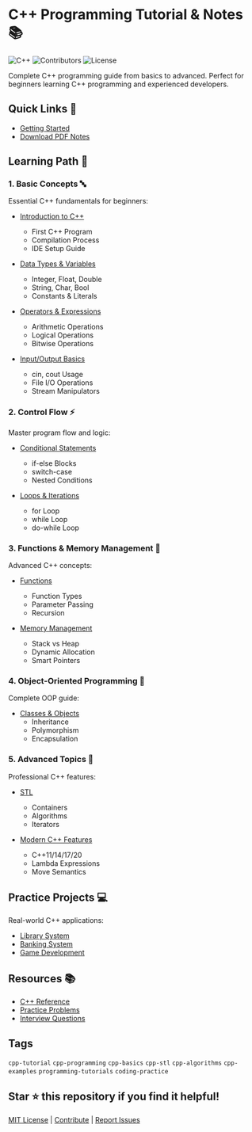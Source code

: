 # C++ Programming Tutorial & Notes 📚 

![C++](https://img.shields.io/badge/C%2B%2B-00599C?style=flat&logo=c%2B%2B&logoColor=white)
![Contributors](https://img.shields.io/github/contributors/Sidharth-max/C-Notes)
![License](https://img.shields.io/github/license/Sidharth-max/C-Notes)

Complete C++ programming guide from basics to advanced. Perfect for beginners learning C++ programming and experienced developers.

## Quick Links 🔗
- [Getting Started](#basic-concepts)
- [Download PDF Notes](./Notes.md)

## Learning Path 🎯

### 1. Basic Concepts 🔤
Essential C++ fundamentals for beginners:

- [Introduction to C++](basic.c++) 
  - First C++ Program
  - Compilation Process
  - IDE Setup Guide

- [Data Types & Variables](datatype.c++) 
  - Integer, Float, Double
  - String, Char, Bool
  - Constants & Literals 

- [Operators & Expressions](operators.c++) 
  - Arithmetic Operations
  - Logical Operations
  - Bitwise Operations

- [Input/Output Basics](inputoutput.c++) 
  - cin, cout Usage
  - File I/O Operations
  - Stream Manipulators

### 2. Control Flow ⚡
Master program flow and logic:

- [Conditional Statements](ifelse.c++) 
  - if-else Blocks
  - switch-case
  - Nested Conditions

- [Loops & Iterations](loops.c++) 
  - for Loop
  - while Loop
  - do-while Loop

### 3. Functions & Memory Management 🧩
Advanced C++ concepts:

- [Functions](functionscope.c++) 
  - Function Types
  - Parameter Passing
  - Recursion

- [Memory Management](dynmic.c++) 
  - Stack vs Heap
  - Dynamic Allocation
  - Smart Pointers

### 4. Object-Oriented Programming 🎯
Complete OOP guide:

- [Classes & Objects](oop.c++) 
  - Inheritance
  - Polymorphism
  - Encapsulation

### 5. Advanced Topics 🚀
Professional C++ features:

- [STL](stdtemplate.c++) 
  - Containers
  - Algorithms
  - Iterators

- [Modern C++ Features](advnacetopics.c++) 
  - C++11/14/17/20
  - Lambda Expressions
  - Move Semantics

## Practice Projects 💻
Real-world C++ applications:

- [Library System](project.c++)
- [Banking System](banking.c++)
- [Game Development](game.c++)

## Resources 📚
- [C++ Reference](https://en.cppreference.com/)
- [Practice Problems](./exercises)
- [Interview Questions](./interview)

## Tags
`cpp-tutorial` `cpp-programming` `cpp-basics` `cpp-stl` `cpp-algorithms` `cpp-examples` `programming-tutorials` `coding-practice`

## Star ⭐ this repository if you find it helpful!

[MIT License](LICENSE) | [Contribute](CONTRIBUTING.md) | [Report Issues](issues)